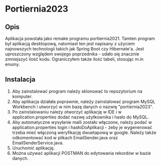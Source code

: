 # Portiernia2023
## Opis
Aplikacja powstała jako remake programu portiernia2021. Tamten program był aplikacją desktopową, natomiast ten jest napisany z 
użyciem najnowszych technologii takich jak Spring Boot czy Hibernate'a. Jest uproszczony względem swojego poprzednika - udało się znacznie
zmniejszyć ilość kodu. Ograniczyłem także ilość tabeli, stosując m.in enumy.

## Instalacja

 1. Aby zainstalować program należy sklonować to repozytorium na komputer.
 2. Aby aplikacja działała poprawnie, należy zainstalować program MySQL Workbench i utworzyć w nim bazę danych o nazwię "portiernia2023".
 3. Po zainstalowaniu należy otworzyć aplikację w IDE i w application.properties dodać nazwę użytkownika i hasło do MySQL.
 4. Aby automatyczne wysyłanie maili zostało włączone, należy podać w application.properties login i hasłoDoAplikacji - żeby je wygenerować trzeba mieć włączoną weryfikację dwuetapową w google. Należy także odkomentować kod w plikach EmailSender.java oraz EmailSenderService.java.
 5. Uruchomić aplikację.
 6. Można używać aplikacji POSTMAN do edytowania rekordów w bazie danych.

